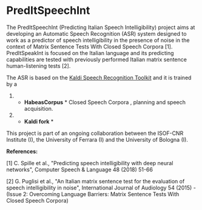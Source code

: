 # PredItSpeechInt

The PredItSpeechInt (Predicting Italian Speech Intelligibility) project aims at developing an Automatic Speech Recognition (ASR) system designed to work as a predictor of speech intelligibility in the presence of noise in the context of Matrix Sentence Tests With Closed Speech Corpora [1]. PredItSpeakInt is focused on the Italian language and its predicting capabilities are tested with previously performed Italian matrix sentence human-listening tests [2].

The ASR is based on the [Kaldi Speech Recognition Toolkit](http://kaldi-asr.org/) and it is trained by a 

1. * **HabeasCorpus** *
Closed Speech Corpora  , planning and speech acquisition.

2. * **Kaldi fork** *


This project is part of an ongoing collaboration between the ISOF-CNR Institute (I), the University of Ferrara (I) and the University of Bologna (I).

**References:**

[1] C. Spille et al., "Predicting speech intelligibility with deep neural networks", Computer Speech & Language 48 (2018) 51-66

[2] G. Puglisi et al., "An Italian matrix sentence test for the evaluation of speech intelligibility in noise", International Journal of Audiology 54 (2015) - (Issue 2: Overcoming Language Barriers: Matrix Sentence Tests With Closed Speech Corpora)
